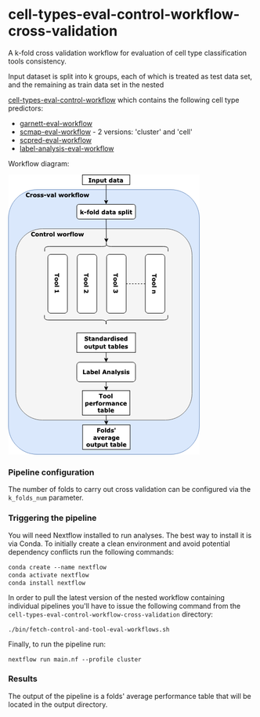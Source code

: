 # cell-types-eval-control-workflow-cross-validation


A k-fold cross validation workflow for evaluation of cell type classification tools consistency. 

Input dataset is split into k groups, each of which is treated as test data set, and the remaining as train data set in the nested 

[cell-types-eval-control-workflow](https://github.com/ebi-gene-expression-group/cell-types-eval-control-workflow-cross-validation/tree/feature/integrate_celltypes_workflow) which contains the following cell type predictors: 
* [garnett-eval-workflow](https://github.com/ebi-gene-expression-group/garnett-eval-workflow)
* [scmap-eval-workflow](https://github.com/ebi-gene-expression-group/scmap-eval-workflow) - 2 versions: 'cluster' and 'cell'
* [scpred-eval-workflow](https://github.com/ebi-gene-expression-group/scpred-eval-workflow)
* [label-analysis-eval-workflow](https://github.com/ebi-gene-expression-group/label-analysis-eval-workflow)

Workflow diagram:

![](https://github.com/ebi-gene-expression-group/cell-types-eval-control-workflow-cross-validation/blob/develop/cross-validation-pipeline.png)

### Pipeline configuration
The number of folds to carry out cross validation can be configured via the `k_folds_num` parameter.

### Triggering the pipeline
You will need Nextflow installed to run analyses. The best way to install it is via Conda. 
To initially create a clean environment and avoid potential dependency conflicts run the following commands:

```
conda create --name nextflow
conda activate nextflow
conda install nextflow
```

In order to pull the latest version of the nested workflow containing individual pipelines you'll have to issue the following command from the `cell-types-eval-control-workflow-cross-validation` directory:
```
./bin/fetch-control-and-tool-eval-workflows.sh
```
Finally, to run the pipeline run: 
```
nextflow run main.nf --profile cluster
```
### Results
The output of the pipeline is a folds' average performance table that will be located in the output directory. 
